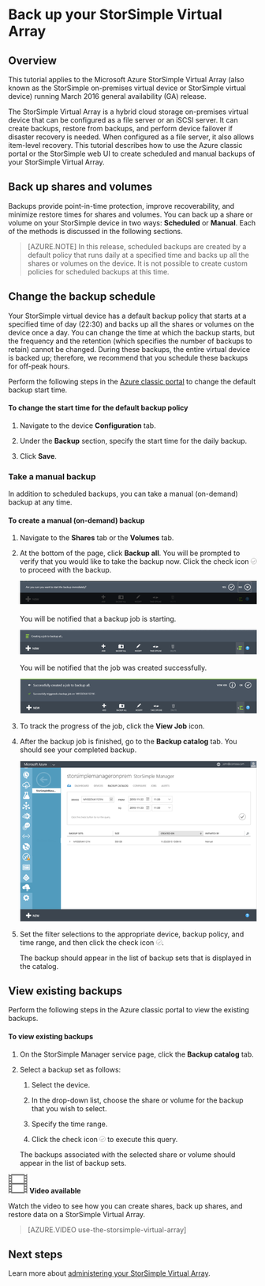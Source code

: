 <properties 
   pageTitle="StorSimple Virtual Array backup tutorial | Microsoft Azure"
   description="Describes how to back up StorSimple Virtual Array shares and volumes."
   services="storsimple"
   documentationCenter="NA"
   authors="alkohli"
   manager="carmonm"
   editor="" />
<tags 
   ms.service="storsimple"
   ms.devlang="NA"
   ms.topic="article"
   ms.tgt_pltfrm="NA"
   ms.workload="TBD"
   ms.date="03/01/2016"
   ms.author="alkohli" />

# Back up your StorSimple Virtual Array

## Overview 

This tutorial applies to the Microsoft Azure StorSimple Virtual Array (also known as the StorSimple on-premises virtual device or StorSimple virtual device) running March 2016 general availability (GA) release.

The StorSimple Virtual Array is a hybrid cloud storage on-premises virtual device that can be configured as a file server or an iSCSI server. It can create backups, restore from backups, and perform device failover if disaster recovery is needed. When configured as a file server, it also allows item-level recovery. This tutorial describes how to use the Azure classic portal or the StorSimple web UI to create scheduled and manual backups of your StorSimple Virtual Array.


## Back up shares and volumes

Backups provide point-in-time protection, improve recoverability, and minimize restore times for shares and volumes. You can back up a share or volume on your StorSimple device in two ways: **Scheduled** or **Manual**. Each of the methods is discussed in the following sections.

> [AZURE.NOTE] In this release, scheduled backups are created by a default policy that runs daily at a specified time and backs up all the shares or volumes on the device. It is not possible to create custom policies for scheduled backups at this time.

## Change the backup schedule

Your StorSimple virtual device has a default backup policy that starts at a specified time of day (22:30) and backs up all the shares or volumes on the device once a day. You can change the time at which the backup starts, but the frequency and the retention (which specifies the number of backups to retain) cannot be changed. During these backups, the entire virtual device is backed up; therefore, we recommend that you schedule these backups for off-peak hours.

Perform the following steps in the [Azure classic portal](https://manage.windowsazure.com/) to change the default backup start time.

#### To change the start time for the default backup policy

1. Navigate to the device **Configuration** tab.

2. Under the **Backup** section, specify the start time for the daily backup.

3. Click **Save**.

### Take a manual backup

In addition to scheduled backups, you can take a manual (on-demand) backup at any time.

#### To create a manual (on-demand) backup

1. Navigate to the **Shares** tab or the **Volumes** tab.

2. At the bottom of the page, click **Backup all**. You will be prompted to verify that you would like to take the backup now. Click the check icon ![check icon](./media/storsimple-ova-backup/image3.png) to proceed with the backup.

    ![backup confirmation](./media/storsimple-ova-backup/image4.png)

    You will be notified that a backup job is starting.

    ![backup starting](./media/storsimple-ova-backup/image5.png)

    You will be notified that the job was created successfully.

    ![backup job created](./media/storsimple-ova-backup/image7.png)

3. To track the progress of the job, click the **View Job** icon.

4. After the backup job is finished, go to the **Backup catalog** tab. You should see your completed backup.

    ![Completed backup](./media/storsimple-ova-backup/image8.png)

5. Set the filter selections to the appropriate device, backup policy, and time range, and then click the check icon ![check icon](./media/storsimple-ova-backup/image3.png).

    The backup should appear in the list of backup sets that is displayed in the catalog.

## View existing backups

Perform the following steps in the Azure classic portal to view the existing backups.

#### To view existing backups

1. On the StorSimple Manager service page, click the **Backup catalog** tab.

2. Select a backup set as follows:

    1. Select the device.

    2. In the drop-down list, choose the share or volume for the backup that you wish to select.

    3. Specify the time range.

    4. Click the check icon ![](./media/storsimple-ova-backup/image3.png) to execute this query.

    The backups associated with the selected share or volume should appear in the list of backup sets.

![video_icon](./media/storsimple-ova-backup/video_icon.png) **Video available**

Watch the video to see how you can create shares, back up shares, and restore data on a StorSimple Virtual Array.

> [AZURE.VIDEO use-the-storsimple-virtual-array]

## Next steps

Learn more about [administering your StorSimple Virtual Array](storsimple-ova-web-ui-admin.md).